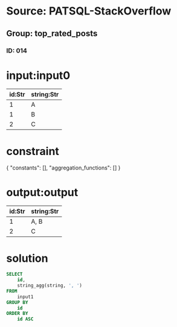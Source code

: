 # Source: PATSQL-StackOverflow
## Group: top_rated_posts
### ID: 014

# input:input0

| id:Str | string:Str |
|---|---|
| 1 | A |
| 1 | B |
| 2 | C |

# constraint

{
  "constants": [],
  "aggregation_functions": []
}

# output:output

| id:Str | string:Str |
|---|---|
| 1 | A, B |
| 2 | C |

# solution

```sql
SELECT
    id,
    string_agg(string, ', ') 
FROM
    input1 
GROUP BY
    id 
ORDER BY
    id ASC
```
